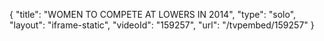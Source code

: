 {
    "title": "WOMEN TO COMPETE AT LOWERS IN 2014",
    "type": "solo",
    "layout": "iframe-static",
    "videoId": "159257",
    "url": "\/tvpembed\/159257"
}